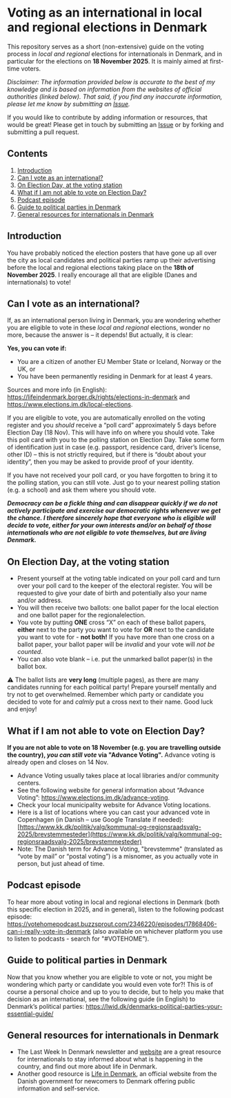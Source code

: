 # Voting as an international in local and regional elections in Denmark
This repository serves as a short (non-extensive) guide on the voting process in _local and regional_ elections for internationals in Denmark, and in particular for the elections on **18 November 2025**. It is mainly aimed at first-time voters.

_Disclaimer: The information provided below is accurate to the best of my knowledge and is based on information from the websites of official authorities (linked below). That said, if you find any inaccurate information, please let me know by submitting an [Issue](https://github.com/DeondeJager/Voting-as-international-DK/issues)._

If you would like to contribute by adding information or resources, that would be great! Please get in touch by submitting an [Issue](https://github.com/DeondeJager/Voting-as-international-DK/issues) or by forking and submitting a pull request.

## Contents
1. [Introduction](#introduction)
2. [Can I vote as an international?](#can-i-vote-as-an-international)
3. [On Election Day, at the voting station](#on-election-day-at-the-voting-station)
4. [What if I am not able to vote on Election Day?](#what-if-i-am-not-able-to-vote-on-election-day)
5. [Podcast episode](#podcast-episode)
6. [Guide to political parties in Denmark](#guide-to-political-parties-in-denmark)
7. [General resources for internationals in Denmark](#general-resources-for-internationals-in-denmark)

## Introduction
You have probably noticed the election posters that have gone up all over the city as local candidates and political parties ramp up their advertising before the local and regional elections taking place on the **18th of November 2025**. I really encourage all that are eligible (Danes and internationals) to vote!

## Can I vote as an international?
If, as an international person living in Denmark, you are wondering whether you are eligible to vote in these _local and regional_ elections, wonder no more, because the answer is – it depends! But actually, it is clear:
 
**Yes, you can vote if:**
- You are a citizen of another EU Member State or Iceland, Norway or the UK, or
- You have been permanently residing in Denmark for at least 4 years.  

Sources and more info (in English): https://lifeindenmark.borger.dk/rights/elections-in-denmark and https://www.elections.im.dk/local-elections.

If you are eligible to vote, you are automatically enrolled on the voting register and you _should_ receive a “poll card” approximately 5 days before Election Day (18 Nov). This will have info on where you should vote. Take this poll card with you to the polling station on Election Day. Take some form of identification just in case (e.g. passport, residence card, driver’s license, other ID) – this is not strictly required, but if there is “doubt about your identity”, then you may be asked to provide proof of your identity.  

If you have not received your poll card, or you have forgotten to bring it to the polling station, you can still vote. Just go to your nearest polling station (e.g. a school) and ask them where you should vote.

_**Democracy can be a fickle thing and can disappear quickly if we do not actively participate and exercise our democratic rights whenever we get the chance. I therefore sincerely hope that everyone who is eligible will decide to vote, either for your own interests and/or on behalf of those internationals who are not eligible to vote themselves, but are living Denmark.**_
 
## On Election Day, at the voting station
- Present yourself at the voting table indicated on your poll card and turn over your poll card to the keeper of the electoral register. You will be requested to give your date of birth and potentially also your name and/or address.
- You will then receive two ballots: one ballot paper for the local election and one ballot paper for the regionalelection.
- You vote by putting **ONE** cross “X” on each of these ballot papers, **either** next to the party you want to vote for **OR** next to the candidate you want to vote for - **not both!** If you have more than one cross on a ballot paper, your ballot paper will be _invalid_ and your vote will _not be counted_.
- You can also vote blank – i.e. put the unmarked ballot paper(s) in the ballot box.

:warning: The ballot lists are **very long** (multiple pages), as there are many candidates running for each political party! Prepare yourself mentally and try not to get overwhelmed. Remember which party or candidate you decided to vote for and _calmly_ put a cross next to their name. Good luck and enjoy! 

## What if I am not able to vote on Election Day?
**If you are not able to vote on 18 November (e.g. you are travelling outside the country), _you can still vote_ via "Advance Voting".** Advance voting is already open and closes on 14 Nov.
- Advance Voting usually takes place at local libraries and/or community centers.
- See the following website for general information about “Advance Voting”: https://www.elections.im.dk/advance-voting.
- Check your local municipality website for Advance Voting locations.
- Here is a list of locations where you can cast your advanced vote in Copenhagen (in Danish – use Google Translate if needed): [https://www.kk.dk/politik/valg/kommunal-og-regionsraadsvalg-2025/brevstemmesteder](https://www.kk.dk/politik/valg/kommunal-og-regionsraadsvalg-2025/brevstemmesteder)
- Note: The Danish term for Advance Voting, "brevstemme" (translated as “vote by mail” or “postal voting”) is a misnomer, as you actually vote in person, but just ahead of time.

## Podcast episode
To hear more about voting in local and regional elections in Denmark (both this specific election in 2025, and in general), listen to the following podcast episode: https://votehomepodcast.buzzsprout.com/2346220/episodes/17868406-can-i-really-vote-in-denmark (also available on whichever platform you use to listen to podcasts - search for "#VOTEHOME").
 
## Guide to political parties in Denmark
Now that you know whether you are eligible to vote or not, you might be wondering which party or candidate you would even vote for?! This is of course a personal choice and up to you to decide, but to help you make that decision as an international, see the following guide (in English) to Denmark’s political parties: https://lwid.dk/denmarks-political-parties-your-essential-guide/

## General resources for internationals in Denmark
- The Last Week In Denmark newsletter and [website](https://lwid.dk/) are a great resource for internationals to stay informed about what is happening in the country, and find out more about life in Denmark.
- Another good resource is [Life in Denmark](https://lifeindenmark.borger.dk/), an official website from the Danish government for newcomers to Denmark offering public information and self-service.

